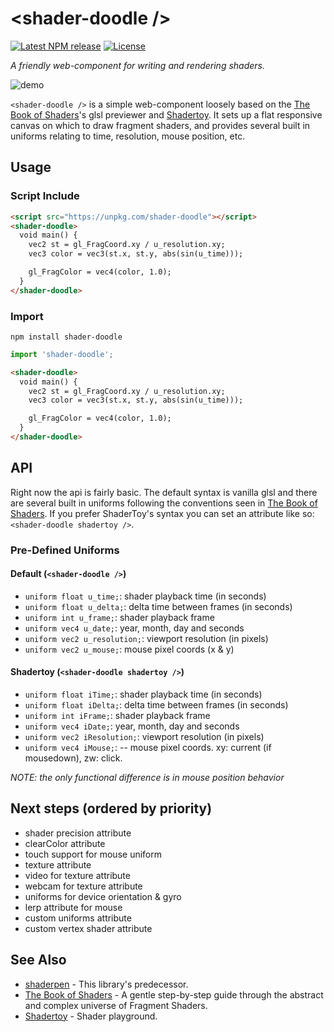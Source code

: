 # &lt;shader-doodle /&gt;

[![Latest NPM release][npm-badge]][npm-badge-url]
[![License][license-badge]][license-badge-url]

*A friendly web-component for writing and rendering shaders.*

![demo](screenshot/ex.gif)

`<shader-doodle />` is a simple web-component loosely based on the [The Book of Shaders](https://thebookofshaders.com/)'s glsl previewer and [Shadertoy](https://www.shadertoy.com/). It sets up a flat responsive canvas on which to draw fragment shaders, and provides several built in uniforms relating to time, resolution, mouse position, etc.

## Usage

### Script Include

```html
<script src="https://unpkg.com/shader-doodle"></script>
<shader-doodle>
  void main() {
    vec2 st = gl_FragCoord.xy / u_resolution.xy;
    vec3 color = vec3(st.x, st.y, abs(sin(u_time)));

    gl_FragColor = vec4(color, 1.0);
  }
</shader-doodle>
```

### Import

`npm install shader-doodle`

```javascript
import 'shader-doodle';
```

```html
<shader-doodle>
  void main() {
    vec2 st = gl_FragCoord.xy / u_resolution.xy;
    vec3 color = vec3(st.x, st.y, abs(sin(u_time)));

    gl_FragColor = vec4(color, 1.0);
  }
</shader-doodle>
```

## API

Right now the api is fairly basic. The default syntax is vanilla glsl and there are several built in uniforms following the conventions seen in [The Book of Shaders](https://thebookofshaders.com/). If you prefer ShaderToy's syntax you can set an attribute like so: `<shader-doodle shadertoy />`.

### Pre-Defined Uniforms

#### Default (`<shader-doodle />`)

* `uniform float u_time;`: shader playback time (in seconds)
* `uniform float u_delta;`: delta time between frames (in seconds)
* `uniform int u_frame;`: shader playback frame
* `uniform vec4 u_date;`: year, month, day and seconds
* `uniform vec2 u_resolution;`: viewport resolution (in pixels)
* `uniform vec2 u_mouse;`: mouse pixel coords (x & y)

#### Shadertoy (`<shader-doodle shadertoy />`)

* `uniform float iTime;`: shader playback time (in seconds)
* `uniform float iDelta;`: delta time between frames (in seconds)
* `uniform int iFrame;`: shader playback frame
* `uniform vec4 iDate;`: year, month, day and seconds
* `uniform vec2 iResolution;`: viewport resolution (in pixels)
* `uniform vec4 iMouse;`: -- mouse pixel coords. xy: current (if mousedown), zw: click.

_NOTE: the only functional difference is in mouse position behavior_

## Next steps (ordered by priority)

* shader precision attribute
* clearColor attribute
* touch support for mouse uniform
* texture attribute
* video for texture attribute
* webcam for texture attribute
* uniforms for device orientation & gyro
* lerp attribute for mouse
* custom uniforms attribute
* custom vertex shader attribute

## See Also

* [shaderpen](https://github.com/halvves/shaderpen/) - This library's predecessor.
* [The Book of Shaders](https://thebookofshaders.com/) - A gentle step-by-step guide through the abstract and complex universe of Fragment Shaders.
* [Shadertoy](https://www.shadertoy.com/) - Shader playground.

[npm-badge]: https://img.shields.io/npm/v/shader-doodle.svg
[npm-badge-url]: https://www.npmjs.com/package/shader-doodle
[license-badge]: https://img.shields.io/npm/l/shader-doodle.svg
[license-badge-url]: ./LICENSE
